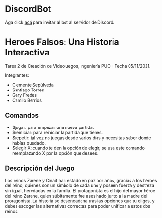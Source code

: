 # DiscordBot

Aga click [acá](https://discord.com/api/oauth2/authorize?client_id=905558590042013727&permissions=0&scope=bot) para invitar al bot al servidor de Discord.

# Heroes Falsos: Una Historia Interactiva

Tarea 2 de Creación de Videojuegos, Ingeniería PUC - Fecha 05/11/2021. 

Integrantes:
* Clemente Sepúlveda
* Santiago Torres
* Gary Fredes
* Camilo Berríos

## Comandos
* $jugar: para empezar una nueva partida.
* $reiniciar: para reiniciar la partida que tienes.
* $repetir: tal vez no juegas desde varios días y necesitas saber donde habías quedado.
* $elegir X: cuando te den la opción de elegir, se usa este comando reemplazando X por la opción que desees.

## Descripción del Juego

Los reinos Zarene y Cinait han estado en paz por años, gracias a los héroes del reino, quienes son un símbolo de cada uno y poseen fuerza y destreza sin igual, heredadas en la familia. El protagonista es el hijo del mayor héroe del reino Zarene, quien súbitamente fue asesinado junto a la madre del protagonista. La historia se desencadena tras las opciones que tu eliges, y debes escoger las alternativas correctas para poder unificar a estos dos reinos.